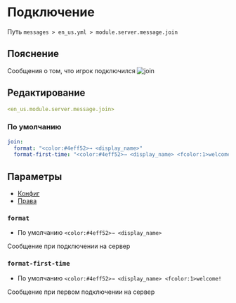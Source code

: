 # Подключение
Путь `messages > en_us.yml > module.server.message.join`

## Пояснение
Сообщения о том, что игрок подключился
![join](/join.png)

## Редактирование
```yaml
<en_us.module.server.message.join>
```

### По умолчанию
```yaml
join:
  format: "<color:#4eff52>→ <display_name>"
  format-first-time: "<color:#4eff52>→ <display_name> <fcolor:1>welcome!"
```

## Параметры

- [Конфиг](/en/config/module/server/message/join/)
- [Права](/en/permissions/module/server/message/join/)

### `format`
- По умолчанию `<color:#4eff52>→ <display_name>`

Сообщение при подключении на сервер

### `format-first-time`
- По умолчанию `<color:#4eff52>→ <display_name> <fcolor:1>welcome!`

Сообщение при первом подключении на сервер